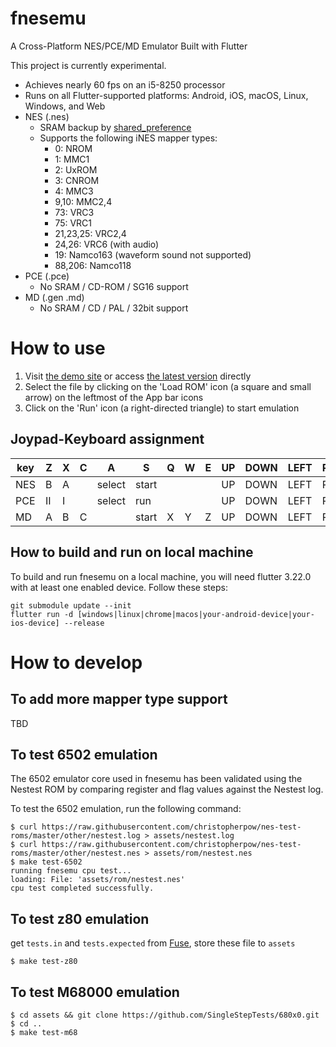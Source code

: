 # fnesemu

A Cross-Platform NES/PCE/MD Emulator Built with Flutter

This project is currently experimental.

- Achieves nearly 60 fps on an i5-8250 processor
- Runs on all Flutter-supported platforms: Android, iOS, macOS, Linux, Windows, and Web
- NES (.nes)
  - SRAM backup by [shared_preference](https://pub.dev/packages/shared_preferences)
  - Supports the following iNES mapper types:
    - 0: NROM
    - 1: MMC1
    - 2: UxROM
    - 3: CNROM
    - 4: MMC3
    - 9,10: MMC2,4
    - 73: VRC3
    - 75: VRC1
    - 21,23,25: VRC2,4
    - 24,26: VRC6 (with audio)
    - 19: Namco163 (waveform sound not supported)
    - 88,206: Namco118
- PCE (.pce)
  - No SRAM / CD-ROM / SG16 support
- MD (.gen .md)
  - No SRAM / CD / PAL / 32bit support

# How to use 

1. Visit [the demo site](https://fnesemu.codemagic.app) or access [the latest version](https://reki2000.github.io/fnesemu/) directly
1. Select the file by clicking on the 'Load ROM' icon (a square and small arrow) on the leftmost of the App bar icons
1. Click on the 'Run' icon (a right-directed triangle) to start emulation

## Joypad-Keyboard assignment

| key | Z | X | C | A | S | Q | W | E | UP | DOWN | LEFT | RIGHT |
|-----|---|---|---|---|---|---|---|---|----|-----|------|------|
| NES | B | A | | select | start | | | | UP | DOWN | LEFT | RIGHT |
| PCE | II | I | | select | run | | |  | UP | DOWN | LEFT | RIGHT |
| MD  | A | B | C | | start | X | Y | Z | UP | DOWN | LEFT | RIGHT |

## How to build and run on local machine

To build and run fnesemu on a local machine, you will need flutter 3.22.0 with at least one enabled device. 
Follow these steps:

```
git submodule update --init
flutter run -d [windows|linux|chrome|macos|your-android-device|your-ios-device] --release
```

# How to develop

## To add more mapper type support

TBD

## To test 6502 emulation

The 6502 emulator core used in fnesemu has been validated using the Nestest ROM by comparing register and flag values against the Nestest log.

To test the 6502 emulation, run the following command:

```
$ curl https://raw.githubusercontent.com/christopherpow/nes-test-roms/master/other/nestest.log > assets/nestest.log
$ curl https://raw.githubusercontent.com/christopherpow/nes-test-roms/master/other/nestest.nes > assets/rom/nestest.nes
$ make test-6502
running fnesemu cpu test...
loading: File: 'assets/rom/nestest.nes'
cpu test completed successfully.
```

## To test z80 emulation

get `tests.in` and `tests.expected` from [Fuse](https://fuse-emulator.sourceforge.net/), store these file to `assets`

```
$ make test-z80
```

## To test M68000 emulation

```
$ cd assets && git clone https://github.com/SingleStepTests/680x0.git
$ cd ..
$ make test-m68
```
